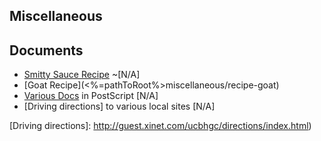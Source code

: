 Miscellaneous
-------------

Documents
---------

- [Smitty Sauce Recipe] ~[N/A]
- [Goat Recipe](<%=pathToRoot%>miscellaneous/recipe-goat)
- [Various Docs] in PostScript [N/A]
- [Driving directions] to various local sites [N/A]


[Smitty Sauce Recipe]: http://guest.xinet.com/ucbhgc/smitty.html
[Various Docs]: http://guest.xinet.com/ucbhgc/forms/index.html
[Driving directions]: http://guest.xinet.com/ucbhgc/directions/index.html)
